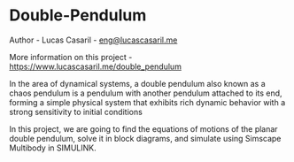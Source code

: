 # Double-Pendulum

Author - Lucas Casaril - eng@lucascasaril.me

More information on this project - https://www.lucascasaril.me/double_pendulum

In the area of dynamical systems, a double pendulum also known as a chaos pendulum is a pendulum with another pendulum attached to its end, forming a simple physical system that exhibits rich dynamic behavior with a strong sensitivity to initial conditions

In this project, we are going to find the equations of motions of the planar double pendulum, solve it in block diagrams, and simulate using Simscape Multibody in SIMULINK.
